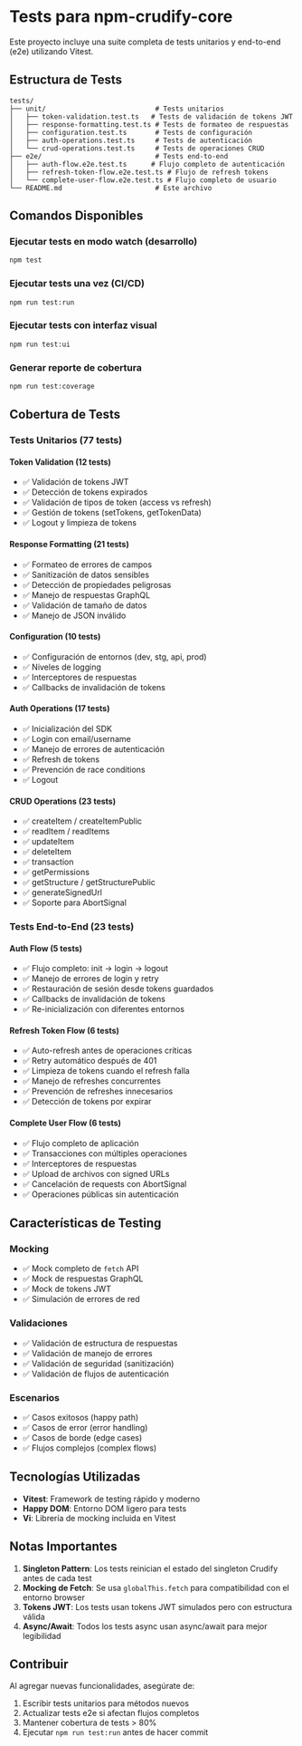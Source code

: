 # Tests para npm-crudify-core

Este proyecto incluye una suite completa de tests unitarios y end-to-end (e2e) utilizando Vitest.

## Estructura de Tests

```
tests/
├── unit/                           # Tests unitarios
│   ├── token-validation.test.ts   # Tests de validación de tokens JWT
│   ├── response-formatting.test.ts # Tests de formateo de respuestas
│   ├── configuration.test.ts       # Tests de configuración
│   ├── auth-operations.test.ts     # Tests de autenticación
│   └── crud-operations.test.ts     # Tests de operaciones CRUD
├── e2e/                            # Tests end-to-end
│   ├── auth-flow.e2e.test.ts      # Flujo completo de autenticación
│   ├── refresh-token-flow.e2e.test.ts # Flujo de refresh tokens
│   └── complete-user-flow.e2e.test.ts # Flujo completo de usuario
└── README.md                       # Este archivo
```

## Comandos Disponibles

### Ejecutar tests en modo watch (desarrollo)
```bash
npm test
```

### Ejecutar tests una vez (CI/CD)
```bash
npm run test:run
```

### Ejecutar tests con interfaz visual
```bash
npm run test:ui
```

### Generar reporte de cobertura
```bash
npm run test:coverage
```

## Cobertura de Tests

### Tests Unitarios (77 tests)

#### Token Validation (12 tests)
- ✅ Validación de tokens JWT
- ✅ Detección de tokens expirados
- ✅ Validación de tipos de token (access vs refresh)
- ✅ Gestión de tokens (setTokens, getTokenData)
- ✅ Logout y limpieza de tokens

#### Response Formatting (21 tests)
- ✅ Formateo de errores de campos
- ✅ Sanitización de datos sensibles
- ✅ Detección de propiedades peligrosas
- ✅ Manejo de respuestas GraphQL
- ✅ Validación de tamaño de datos
- ✅ Manejo de JSON inválido

#### Configuration (10 tests)
- ✅ Configuración de entornos (dev, stg, api, prod)
- ✅ Niveles de logging
- ✅ Interceptores de respuestas
- ✅ Callbacks de invalidación de tokens

#### Auth Operations (17 tests)
- ✅ Inicialización del SDK
- ✅ Login con email/username
- ✅ Manejo de errores de autenticación
- ✅ Refresh de tokens
- ✅ Prevención de race conditions
- ✅ Logout

#### CRUD Operations (23 tests)
- ✅ createItem / createItemPublic
- ✅ readItem / readItems
- ✅ updateItem
- ✅ deleteItem
- ✅ transaction
- ✅ getPermissions
- ✅ getStructure / getStructurePublic
- ✅ generateSignedUrl
- ✅ Soporte para AbortSignal

### Tests End-to-End (23 tests)

#### Auth Flow (5 tests)
- ✅ Flujo completo: init → login → logout
- ✅ Manejo de errores de login y retry
- ✅ Restauración de sesión desde tokens guardados
- ✅ Callbacks de invalidación de tokens
- ✅ Re-inicialización con diferentes entornos

#### Refresh Token Flow (6 tests)
- ✅ Auto-refresh antes de operaciones críticas
- ✅ Retry automático después de 401
- ✅ Limpieza de tokens cuando el refresh falla
- ✅ Manejo de refreshes concurrentes
- ✅ Prevención de refreshes innecesarios
- ✅ Detección de tokens por expirar

#### Complete User Flow (6 tests)
- ✅ Flujo completo de aplicación
- ✅ Transacciones con múltiples operaciones
- ✅ Interceptores de respuestas
- ✅ Upload de archivos con signed URLs
- ✅ Cancelación de requests con AbortSignal
- ✅ Operaciones públicas sin autenticación

## Características de Testing

### Mocking
- ✅ Mock completo de `fetch` API
- ✅ Mock de respuestas GraphQL
- ✅ Mock de tokens JWT
- ✅ Simulación de errores de red

### Validaciones
- ✅ Validación de estructura de respuestas
- ✅ Validación de manejo de errores
- ✅ Validación de seguridad (sanitización)
- ✅ Validación de flujos de autenticación

### Escenarios
- ✅ Casos exitosos (happy path)
- ✅ Casos de error (error handling)
- ✅ Casos de borde (edge cases)
- ✅ Flujos complejos (complex flows)

## Tecnologías Utilizadas

- **Vitest**: Framework de testing rápido y moderno
- **Happy DOM**: Entorno DOM ligero para tests
- **Vi**: Librería de mocking incluida en Vitest

## Notas Importantes

1. **Singleton Pattern**: Los tests reinician el estado del singleton Crudify antes de cada test
2. **Mocking de Fetch**: Se usa `globalThis.fetch` para compatibilidad con el entorno browser
3. **Tokens JWT**: Los tests usan tokens JWT simulados pero con estructura válida
4. **Async/Await**: Todos los tests async usan async/await para mejor legibilidad

## Contribuir

Al agregar nuevas funcionalidades, asegúrate de:

1. Escribir tests unitarios para métodos nuevos
2. Actualizar tests e2e si afectan flujos completos
3. Mantener cobertura de tests > 80%
4. Ejecutar `npm run test:run` antes de hacer commit

